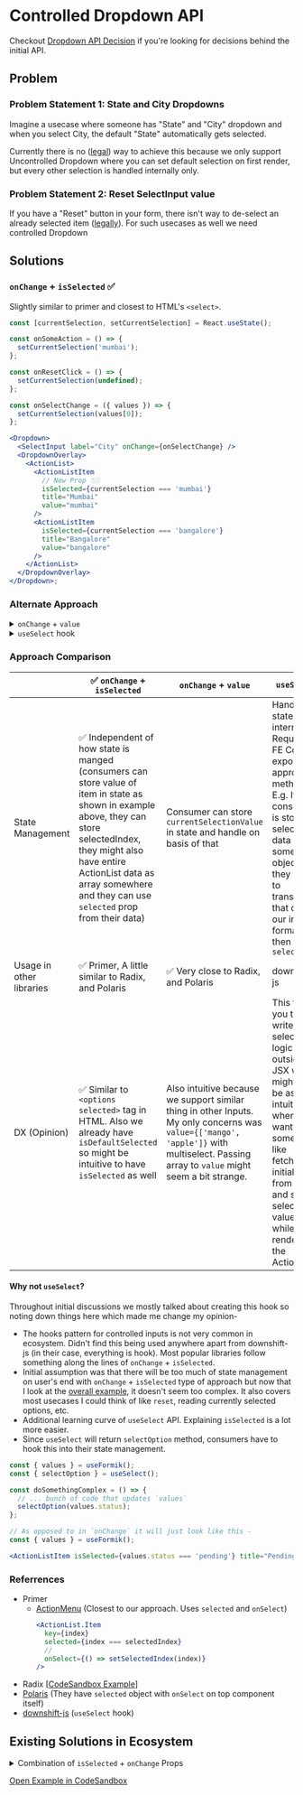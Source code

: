 # Controlled Dropdown API

Checkout [Dropdown API Decision](./decisions.md) if you're looking for decisions behind the initial API.

## Problem

### Problem Statement 1: State and City Dropdowns

Imagine a usecase where someone has "State" and "City" dropdown and when you select City, the default "State" automatically gets selected.

Currently there is no ([legal](https://codesandbox.io/s/state-fill-usecase-42u1ev?file=/App.tsx)) way to achieve this because we only support Uncontrolled Dropdown where you can set default selection on first render, but every other selection is handled internally only.

### Problem Statement 2: Reset SelectInput value

If you have a "Reset" button in your form, there isn't way to de-select an already selected item ([legally](https://razorpay.slack.com/archives/C01H13RTF8V/p1681287510398639?thread_ts=1681286843.013449&cid=C01H13RTF8V)). For such usecases as well we need controlled Dropdown

## Solutions

### `onChange` + `isSelected` ✅

Slightly similar to primer and closest to HTML's `<select>`.

```jsx
const [currentSelection, setCurrentSelection] = React.useState();

const onSomeAction = () => {
  setCurrentSelection('mumbai');
};

const onResetClick = () => {
  setCurrentSelection(undefined);
};

const onSelectChange = ({ values }) => {
  setCurrentSelection(values[0]);
};

<Dropdown>
  <SelectInput label="City" onChange={onSelectChange} />
  <DropdownOverlay>
    <ActionList>
      <ActionListItem
        // New Prop 👇🏼
        isSelected={currentSelection === 'mumbai'}
        title="Mumbai"
        value="mumbai"
      />
      <ActionListItem
        isSelected={currentSelection === 'bangalore'}
        title="Bangalore"
        value="bangalore"
      />
    </ActionList>
  </DropdownOverlay>
</Dropdown>;
```

### Alternate Approach

<details>
<summary><code>onChange</code> + <code>value</code></summary>

### `onChange` + `value`

```jsx
const [currentSelection, setCurrentSelection] = React.useState();

const onSomeAction = () => {
  setCurrentSelection('mumbai');
};

const onResetClick = () => {
  setCurrentSelection(undefined);
};

const onSelectChange = ({ values }) => {
  setCurrentSelection(values[0]);
};

<Dropdown>
  <SelectInput
    label="City"
    // New Prop 👇🏼
    value={currentSelection}
    onChange={onSelectChange}
  />
  <DropdownOverlay>
    <ActionList>
      <ActionListItem title="Mumbai" value="mumbai" />
      <ActionListItem title="Bangalore" value="bangalore" />
    </ActionList>
  </DropdownOverlay>
</Dropdown>;
```

</details>

<details>
<summary><code>useSelect</code> hook</summary>

```jsx
const { selectItem, reset, dropdownRef } = useSelect();

const onSomeAction = () => {
  selectItem('mumbai');
};

const onResetClick = () => {
  reset();
};

<Dropdown ref={dropdownRef}>
  <SelectInput />
  <DropdownOverlay>
    <ActionList>
      <ActionListItem title="Mumbai" value="mumbai" />
      <ActionListItem title="Bangalore" value="bangalore" />
    </ActionList>
  </DropdownOverlay>
</Dropdown>;
```

Inspirations

</details>

### Approach Comparison

|                          | ✅ `onChange` + `isSelected`                                                                                                                                                                                                                                | `onChange` + `value`                                                                                                                                                                    | `useSelect`                                                                                                                                                                                                         |
| ------------------------ | ----------------------------------------------------------------------------------------------------------------------------------------------------------------------------------------------------------------------------------------------------------- | --------------------------------------------------------------------------------------------------------------------------------------------------------------------------------------- | ------------------------------------------------------------------------------------------------------------------------------------------------------------------------------------------------------------------- |
| State Management         | ✅ Independent of how state is manged (consumers can store value of item in state as shown in example above, they can store selectedIndex, they might also have entire ActionList data as array somewhere and they can use `selected` prop from their data) | Consumer can store `currentSelectionValue` in state and handle on basis of that                                                                                                         | Handles state internally. Requires FE Core to export appropriate methods. E.g. If consumer is storing selected data in some object, they have to transform that data to our input format and then call `selectItem` |
| Usage in other libraries | ✅ Primer, A little similar to Radix, and Polaris                                                                                                                                                                                                           | ✅ Very close to Radix, and Polaris                                                                                                                                                     | downshift-js                                                                                                                                                                                                        |
| DX (Opinion)             | ✅ Similar to `<options selected>` tag in HTML. Also we already have `isDefaultSelected` so might be intuitive to have `isSelected` as well                                                                                                                 | Also intuitive because we support similar thing in other Inputs. My only concerns was `value={['mango', 'apple']}` with multiselect. Passing array to `value` might seem a bit strange. | This forces you to write selection logic outside of JSX which might not be as intuitive when you want to do something like fetching initial data from API and set selected values while rendering the ActionList.   |

#### Why not `useSelect`?

Throughout initial discussions we mostly talked about creating this hook so noting down things here which made me change my opinion-

- The hooks pattern for controlled inputs is not very common in ecosystem. Didn't find this being used anywhere apart from downshift-js (in their case, everything is hook). Most popular libraries follow something along the lines of `onChange` + `isSelected`.
- Initial assumption was that there will be too much of state management on user's end with `onChange` + `isSelected` type of approach but now that I look at the [overall example](#onchange--isselected-), it doesn't seem too complex. It also covers most usecases I could think of like `reset`, reading currently selected options, etc.
- Additional learning curve of `useSelect` API. Explaining `isSelected` is a lot more easier.
- Since `useSelect` will return `selectOption` method, consumers have to hook this into their state management.

```jsx
const { values } = useFormik();
const { selectOption } = useSelect();

const doSomethingComplex = () => {
  // ... bunch of code that updates `values`
  selectOption(values.status);
};

// As opposed to in `onChange` it will just look like this -
const { values } = useFormik();

<ActionListItem isSelected={values.status === 'pending'} title="Pending" />;
```

### Referrences

- Primer
  - [ActionMenu](https://primer.style/react/ActionMenu#with-selection) (Closest to our approach. Uses `selected` and `onSelect`)
    ```jsx
    <ActionList.Item
      key={index}
      selected={index === selectedIndex}
      //
      onSelect={() => setSelectedIndex(index)}
    />
    ```
- Radix [[CodeSandbox Example](https://codesandbox.io/p/sandbox/holy-cache-5kwcgm?selection=%5B%7B%22endColumn%22%3A1%2C%22endLineNumber%22%3A28%2C%22startColumn%22%3A1%2C%22startLineNumber%22%3A24%7D%5D&file=%2FApp.jsx)]
- [Polaris](https://polaris.shopify.com/components/selection-and-input/autocomplete) (They have `selected` object with `onSelect` on top component itself)
- [downshift-js](https://github.com/downshift-js/downshift/tree/master/src/hooks/useSelect#actions) (`useSelect` hook)

## Existing Solutions in Ecosystem

<details>
<summary>Combination of <code>isSelected</code> + <code>onChange</code> Props</summary>

```jsx
const [selectValue, setSelectValue] = React.useState(undefined);

const onSomeAction = () => {
  setSelectValue('mango');
};

return (
  <Select.Root
    value={selectValue}
    onChange={(values) => {
      setSelectValue(values);
    }}
  ></Select.Root>
);
```

</details>

[Open Example in CodeSandbox]()
